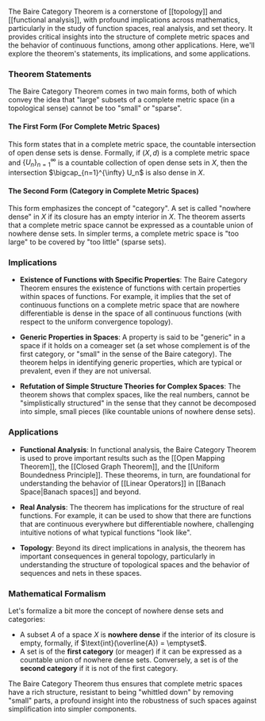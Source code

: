The Baire Category Theorem is a cornerstone of [[topology]] and [[functional analysis]], with profound implications across mathematics, particularly in the study of function spaces, real analysis, and set theory. It provides critical insights into the structure of complete metric spaces and the behavior of continuous functions, among other applications. Here, we'll explore the theorem's statements, its implications, and some applications.

### Theorem Statements

The Baire Category Theorem comes in two main forms, both of which convey the idea that "large" subsets of a complete metric space (in a topological sense) cannot be too "small" or "sparse".

#### The First Form (For Complete Metric Spaces)
This form states that in a complete metric space, the countable intersection of open dense sets is dense. Formally, if $(X, d)$ is a complete metric space and $\{U_n\}_{n=1}^{\infty}$ is a countable collection of open dense sets in $X$, then the intersection $\bigcap_{n=1}^{\infty} U_n$ is also dense in $X$.

#### The Second Form (Category in Complete Metric Spaces)
This form emphasizes the concept of "category". A set is called "nowhere dense" in $X$ if its closure has an empty interior in $X$. The theorem asserts that a complete metric space cannot be expressed as a countable union of nowhere dense sets. In simpler terms, a complete metric space is "too large" to be covered by "too little" (sparse sets).

### Implications

- **Existence of Functions with Specific Properties**: The Baire Category Theorem ensures the existence of functions with certain properties within spaces of functions. For example, it implies that the set of continuous functions on a complete metric space that are nowhere differentiable is dense in the space of all continuous functions (with respect to the uniform convergence topology).

- **Generic Properties in Spaces**: A property is said to be "generic" in a space if it holds on a comeager set (a set whose complement is of the first category, or "small" in the sense of the Baire category). The theorem helps in identifying generic properties, which are typical or prevalent, even if they are not universal.

- **Refutation of Simple Structure Theories for Complex Spaces**: The theorem shows that complex spaces, like the real numbers, cannot be "simplistically structured" in the sense that they cannot be decomposed into simple, small pieces (like countable unions of nowhere dense sets).

### Applications

- **Functional Analysis**: In functional analysis, the Baire Category Theorem is used to prove important results such as the [[Open Mapping Theorem]], the [[Closed Graph Theorem]], and the [[Uniform Boundedness Principle]]. These theorems, in turn, are foundational for understanding the behavior of [[Linear Operators]] in [[Banach Space|Banach spaces]] and beyond.

- **Real Analysis**: The theorem has implications for the structure of real functions. For example, it can be used to show that there are functions that are continuous everywhere but differentiable nowhere, challenging intuitive notions of what typical functions "look like".

- **Topology**: Beyond its direct implications in analysis, the theorem has important consequences in general topology, particularly in understanding the structure of topological spaces and the behavior of sequences and nets in these spaces.

### Mathematical Formalism

Let's formalize a bit more the concept of nowhere dense sets and categories:

- A subset $A$ of a space $X$ is **nowhere dense** if the interior of its closure is empty, formally, if $\text{int}(\overline{A}) = \emptyset$.
- A set is of the **first category** (or meager) if it can be expressed as a countable union of nowhere dense sets. Conversely, a set is of the **second category** if it is not of the first category.

The Baire Category Theorem thus ensures that complete metric spaces have a rich structure, resistant to being "whittled down" by removing "small" parts, a profound insight into the robustness of such spaces against simplification into simpler components.